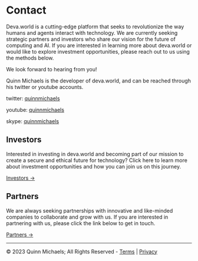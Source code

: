# Contact

Deva.world is a cutting-edge platform that seeks to revolutionize the way humans and agents interact with technology. We are currently seeking strategic partners and investors who share our vision for the future of computing and AI. If you are interested in learning more about deva.world or would like to explore investment opportunities, please reach out to us using the methods below.

We look forward to hearing from you!

Quinn Michaels is the developer of deva.world, and can be reached through his twitter or youtube accounts.

twitter: [quinnmichaels](https://twitter.com/quinnmichaels)

youtube: [quinnmichaels](https://youtube.com/quinnmichaels)

skype: [quinnmichaels](https://join.skype.com/invite/mGJ6tJ1FKQwe)

## Investors

Interested in investing in deva.world and becoming part of our mission to create a secure and ethical future for technology? Click here to learn more about investment opportunities and how you can join us on this journey.

[Investors →](contact-investor)

## Partners

We are always seeking partnerships with innovative and like-minded companies to collaborate and grow with us. If you are interested in partnering with us, please click the link below to get in touch.

[Partners →](contact-partner)

---

&copy; 2023 Quinn Michaels; All Rights Reserved - [Terms](../terms) | [Privacy](../privacy)
